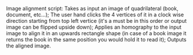 Image alignment script: 
Takes as input an image of quadrilateral (book, document, etc...); 
The user hand clicks the 4 vertices of it in a clock wise direction starting from top left vertice (it's a must be in this order or output image can be flipped upside down); 
Applies an homography to the input image to align it in an upwards rectangle shape (in case of a book image it returns the book in the same position you would hold it to read it); 
Outputs the aligned image.
